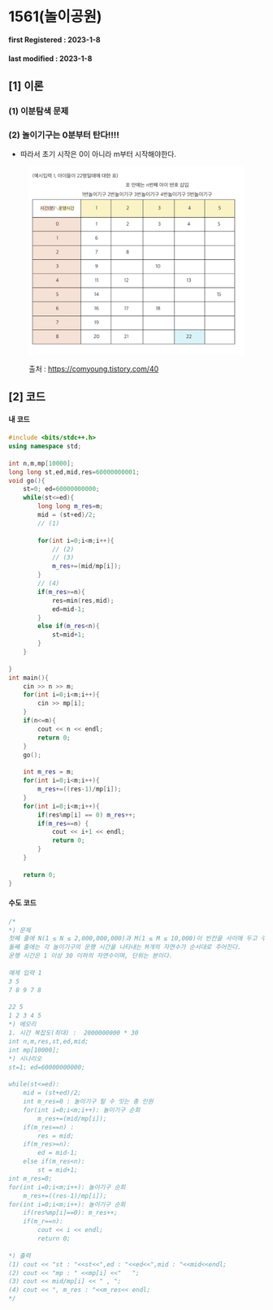 # 1561(놀이공원)

**first Registered : 2023-1-8**

#### last modified : **2023-1-8**

## \[1] 이론

### (1) 이분탐색 문제

### (2) 놀이기구는 0분부터 탄다!!!!

* 따라서 초기 시작은 0이 아니라 m부터 시작해야한다.

<figure><img src="../../.gitbook/assets/image (9).png" alt=""><figcaption><p>출처 : <a href="https://comyoung.tistory.com/40">https://comyoung.tistory.com/40</a></p></figcaption></figure>

## \[2] 코드

#### 내 코드

```cpp
#include <bits/stdc++.h>
using namespace std;

int n,m,mp[10000];
long long st,ed,mid,res=60000000001;
void go(){
    st=0; ed=60000000000;   
    while(st<=ed){
        long long m_res=m;
        mid = (st+ed)/2;
        // (1)

        for(int i=0;i<m;i++){
            // (2) 
            // (3) 
            m_res+=(mid/mp[i]);
        }
        // (4) 
        if(m_res>=n){
            res=min(res,mid);
            ed=mid-1;
        }
        else if(m_res<n){
            st=mid+1;
        }
    }
    
}
int main(){
    cin >> n >> m;
    for(int i=0;i<m;i++){
        cin >> mp[i];
    }
    if(n<=m){
        cout << n << endl;
        return 0;
    }
    go();

    int m_res = m;
    for(int i=0;i<m;i++){
        m_res+=((res-1)/mp[i]);
    }
    for(int i=0;i<m;i++){
        if(res%mp[i] == 0) m_res++;
        if(m_res==n) {
            cout << i+1 << endl;
            return 0;
        }
    }
    
    return 0;
}
```

#### 수도 코드

```cpp
/*
*) 문제
첫째 줄에 N(1 ≤ N ≤ 2,000,000,000)과 M(1 ≤ M ≤ 10,000)이 빈칸을 사이에 두고 주어진다.
둘째 줄에는 각 놀이기구의 운행 시간을 나타내는 M개의 자연수가 순서대로 주어진다.
운행 시간은 1 이상 30 이하의 자연수이며, 단위는 분이다.

예제 입력 1 
3 5
7 8 9 7 8

22 5
1 2 3 4 5
*) 메모리
1. 시간 복잡도(최대) :  2000000000 * 30
int n,m,res,st,ed,mid;
int mp[10000];
*) 시나리오
st=1; ed=60000000000;

while(st<=ed):
    mid = (st+ed)/2;
    int m_res=0 : 놀이기구 탈 수 잇는 총 인원
    for(int i=0;i<m;i++): 놀이기구 순회 
        m_res+=(mid/mp[i]);
    if(m_res==n) :
        res = mid;
    if(m_res>=n):
        ed = mid-1;
    else if(m_res<n):
        st = mid+1;
int m_res=0;
for(int i=0;i<m;i++): 놀이기구 순회 
    m_res+=((res-1)/mp[i]);
for(int i=0;i<m;i++): 놀이기구 순회 
    if(res%mp[i]==0): m_res++;
    if(m_r==n):
        cout << i << endl;
        return 0;

*) 출력
(1) cout << "st : "<<st<<",ed : "<<ed<<",mid : "<<mid<<endl;
(2) cout << "mp : " <<mp[i] <<"   ";
(3) cout << mid/mp[i] << " , ";
(4) cout << ", m_res : "<<m_res<< endl;
*/
```
